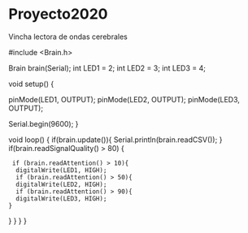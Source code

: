 # Proyecto2020
Vincha lectora de ondas cerebrales

#include <Brain.h>

Brain brain(Serial);
int LED1 = 2;
int LED2 = 3;
int LED3 = 4;

void setup() {
 
pinMode(LED1, OUTPUT);
pinMode(LED2, OUTPUT);
pinMode(LED3, OUTPUT);

  Serial.begin(9600);
}

void loop() {
if(brain.update()){
    Serial.println(brain.readCSV());
}
  if(brain.readSignalQuality() > 80) {
 
 
     if (brain.readAttention() > 10){
      digitalWrite(LED1, HIGH);
      if (brain.readAttention() > 50){
      digitalWrite(LED2, HIGH);
      if (brain.readAttention() > 90){
      digitalWrite(LED3, HIGH);
    }
  }
}
  }
}
